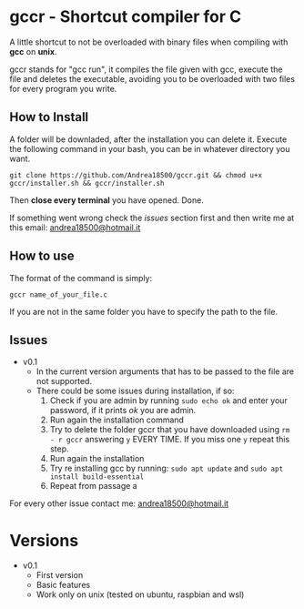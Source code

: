 # gccr - Shortcut compiler for C
A little shortcut to not be overloaded with binary files when compiling with **gcc** on **unix**.

gccr stands for "gcc run", it compiles the file given with gcc, execute the file and deletes the executable, avoiding you to be overloaded with two files for every program you write.

## How to Install
A folder will be downladed, after the installation you can delete it.
Execute the following command in your bash, you can be in whatever directory you want.
```
git clone https://github.com/Andrea18500/gccr.git && chmod u+x gccr/installer.sh && gccr/installer.sh
```
Then **close every terminal** you have opened.
Done.

If something went wrong check the *issues* section first and then write me at this email: andrea18500@hotmail.it

## How to use
The format of the command is simply:
```
gccr name_of_your_file.c
```
If you are not in the same folder you have to specify the path to the file.

## Issues
- v0.1
  - In the current version arguments that has to be passed to the file are not   supported.
  - There could be some issues during installation, if so:
    1. Check if you are admin by running ```sudo echo ok``` and enter your password, if it prints *ok* you are admin.
    2. Run again the installation command
    3. Try to delete the folder gccr that you have downloaded using ```rm - r gccr``` answering ```y``` EVERY TIME. If you miss one ```y``` repeat this step.
    4. Run again the installation
    5. Try re installing gcc by running: ```sudo apt update``` and ```sudo apt install build-essential```
    6. Repeat from passage a

For every other issue contact me: andrea18500@hotmail.it

# Versions
- v0.1
  - First version
  - Basic features
  - Work only on unix (tested on ubuntu, raspbian and wsl)
